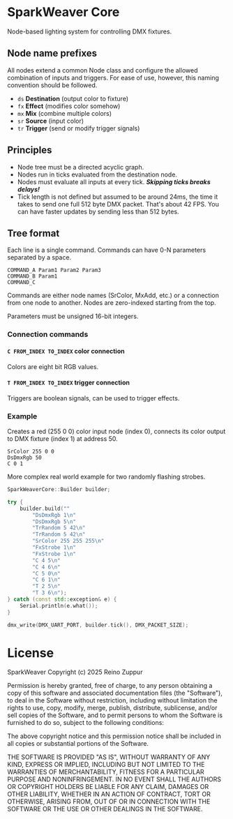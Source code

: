 # SparkWeaver Core

Node-based lighting system for controlling DMX fixtures.

## Node name prefixes

All nodes extend a common Node class and configure the allowed combination of inputs and triggers. For ease of use, however, this naming convention should be followed.

- `ds` **Destination** (output color to fixture)
- `fx` **Effect** (modifies color somehow)
- `mx` **Mix** (combine multiple colors)
- `sr` **Source** (input color)
- `tr` **Trigger** (send or modify trigger signals)

## Principles

- Node tree must be a directed acyclic graph.
- Nodes run in ticks evaluated from the destination node.
- Nodes must evaluate all inputs at every tick. **_Skipping ticks breaks delays!_**
- Tick length is not defined but assumed to be around 24ms, the time it takes to send one full 512 byte DMX packet. That's about 42 FPS. You can have faster updates by sending less than 512 bytes.

## Tree format

Each line is a single command. Commands can have 0-N parameters separated by a space.

```
COMMAND_A Param1 Param2 Param3
COMMAND_B Param1
COMMAND_C
```

Commands are either node names (SrColor, MxAdd, etc.) or a connection from one node to another. Nodes are zero-indexed starting from the top.

Parameters must be unsigned 16-bit integers.

### Connection commands

#### **`C FROM_INDEX TO_INDEX`** color connection

Colors are eight bit RGB values.

#### **`T FROM_INDEX TO_INDEX`** trigger connection

Triggers are boolean signals, can be used to trigger effects.

### Example

Creates a red (255 0 0) color input node (index 0), connects its color output to DMX fixture (index 1) at address 50.

```
SrColor 255 0 0
DsDmxRgb 50
C 0 1
```

More complex real world example for two randomly flashing strobes.

```c++
SparkWeaverCore::Builder builder;

try {
    builder.build(""
        "DsDmxRgb 1\n"
        "DsDmxRgb 5\n"
        "TrRandom 5 42\n"
        "TrRandom 5 42\n"
        "SrColor 255 255 255\n"
        "FxStrobe 1\n"
        "FxStrobe 1\n"
        "C 4 5\n"
        "C 4 6\n"
        "C 5 0\n"
        "C 6 1\n"
        "T 2 5\n"
        "T 3 6\n");
} catch (const std::exception& e) {
    Serial.println(e.what());
}

dmx_write(DMX_UART_PORT, builder.tick(), DMX_PACKET_SIZE);
```

# License

SparkWeaver Copyright (c) 2025 Reino Zuppur

Permission is hereby granted, free of charge, to any person obtaining a copy
of this software and associated documentation files (the "Software"), to deal
in the Software without restriction, including without limitation the rights
to use, copy, modify, merge, publish, distribute, sublicense, and/or sell
copies of the Software, and to permit persons to whom the Software is
furnished to do so, subject to the following conditions:

The above copyright notice and this permission notice shall be included in all
copies or substantial portions of the Software.

THE SOFTWARE IS PROVIDED "AS IS", WITHOUT WARRANTY OF ANY KIND, EXPRESS OR
IMPLIED, INCLUDING BUT NOT LIMITED TO THE WARRANTIES OF MERCHANTABILITY,
FITNESS FOR A PARTICULAR PURPOSE AND NONINFRINGEMENT. IN NO EVENT SHALL THE
AUTHORS OR COPYRIGHT HOLDERS BE LIABLE FOR ANY CLAIM, DAMAGES OR OTHER
LIABILITY, WHETHER IN AN ACTION OF CONTRACT, TORT OR OTHERWISE, ARISING FROM,
OUT OF OR IN CONNECTION WITH THE SOFTWARE OR THE USE OR OTHER DEALINGS IN THE
SOFTWARE.
